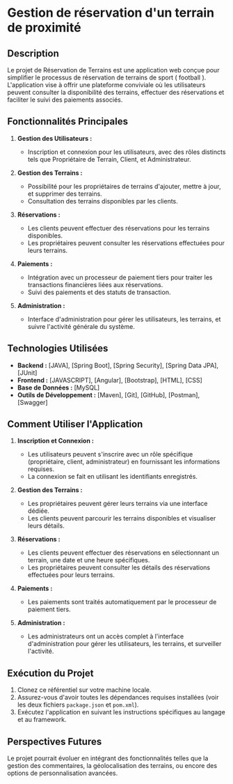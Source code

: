 # Gestion de réservation d'un terrain de proximité

## Description

Le projet de Réservation de Terrains est une application web conçue pour simplifier le processus de réservation de terrains de sport ( football ). L'application vise à offrir une plateforme conviviale où les utilisateurs peuvent consulter la disponibilité des terrains, effectuer des réservations et faciliter le suivi des paiements associés.

## Fonctionnalités Principales

1. **Gestion des Utilisateurs :**
    - Inscription et connexion pour les utilisateurs, avec des rôles distincts tels que Propriétaire de Terrain, Client, et Administrateur.

2. **Gestion des Terrains :**
    - Possibilité pour les propriétaires de terrains d'ajouter, mettre à jour, et supprimer des terrains.
    - Consultation des terrains disponibles par les clients.

3. **Réservations :**
    - Les clients peuvent effectuer des réservations pour les terrains disponibles.
    - Les propriétaires peuvent consulter les réservations effectuées pour leurs terrains.

4. **Paiements :**
    - Intégration avec un processeur de paiement tiers pour traiter les transactions financières liées aux réservations.
    - Suivi des paiements et des statuts de transaction.

5. **Administration :**
    - Interface d'administration pour gérer les utilisateurs, les terrains, et suivre l'activité générale du système.

## Technologies Utilisées

- **Backend :** [JAVA], [Spring Boot], [Spring Security], [Spring Data JPA], [JUnit]
- **Frontend :** [JAVASCRIPT], [Angular], [Bootstrap], [HTML], [CSS]
- **Base de Données :** [MySQL]
- **Outils de Développement :** [Maven], [Git], [GitHub], [Postman], [Swagger]

## Comment Utiliser l'Application

1. **Inscription et Connexion :**
    - Les utilisateurs peuvent s'inscrire avec un rôle spécifique (propriétaire, client, administrateur) en fournissant les informations requises.
    - La connexion se fait en utilisant les identifiants enregistrés.

2. **Gestion des Terrains :**
    - Les propriétaires peuvent gérer leurs terrains via une interface dédiée.
    - Les clients peuvent parcourir les terrains disponibles et visualiser leurs détails.

3. **Réservations :**
    - Les clients peuvent effectuer des réservations en sélectionnant un terrain, une date et une heure spécifiques.
    - Les propriétaires peuvent consulter les détails des réservations effectuées pour leurs terrains.

4. **Paiements :**
    - Les paiements sont traités automatiquement par le processeur de paiement tiers.

5. **Administration :**
    - Les administrateurs ont un accès complet à l'interface d'administration pour gérer les utilisateurs, les terrains, et surveiller l'activité.

## Exécution du Projet

1. Clonez ce référentiel sur votre machine locale.
2. Assurez-vous d'avoir toutes les dépendances requises installées (voir les deux fichiers `package.json` et `pom.xml`).
3. Exécutez l'application en suivant les instructions spécifiques au langage et au framework.

## Perspectives Futures

Le projet pourrait évoluer en intégrant des fonctionnalités telles que la gestion des commentaires, la géolocalisation des terrains, ou encore des options de personnalisation avancées.

